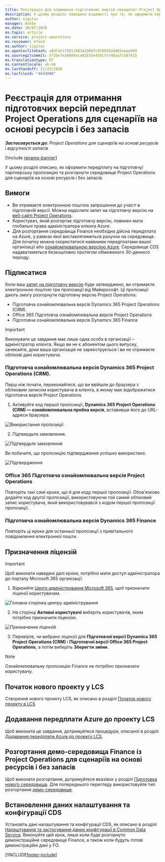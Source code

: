 ```yaml
---
title: Реєстрація для отримання підготовчих версій передплат Project Operations для сценаріїв на основі ресурсів і без запасів
description: У цьому розділі наведено відомості про те, як оформити передплату та здійснити розгортання Project Operations для сценаріїв на основі ресурсів і без запасів.
author: sigitac
manager: Annbe
ms.date: 10/07/2020
ms.topic: article
ms.service: project-operations
ms.reviewer: kfend
ms.author: sigitac
ms.openlocfilehash: a6dfa51f59119834230b7c9f8859a9d85eaae999
ms.sourcegitcommit: 573be7e36604ace82b35e439cfa748aa7c587415
ms.translationtype: HT
ms.contentlocale: uk-UA
ms.lasthandoff: 11/25/2020
ms.locfileid: "4643008"
---
```

# <a name="sign-up-for-project-operations-preview-subscriptions-for-resource-non-stocked-scenarios"></a>Реєстрація для отримання підготовчих версій передплат Project Operations для сценаріїв на основі ресурсів і без запасів

_**Застосовується до:** Project Operations для сценаріїв на основі ресурсів і відсутності запасів_

[!include [rename-banner](~/includes/cc-data-platform-banner.md)]

У цьому розділі описано, як оформити передплату на підготовчу/партнерську пропозицію та розгорнути середовище Project Operations для сценаріїв на основі ресурсів і без запасів.

## <a name="prerequisites"></a>Вимоги

- Ви отримаєте електронною поштою запрошення до участі в підготовчій версії. Можна надіслати запит на підготовчу версію на [веб-сайті Project Operations](https://dynamics.microsoft.com/en-us/project-operations/overview/).
- Користувач, який розгортає підготовчу версію, повинен мати глобальні права адміністратора клієнта Azure.
- Для розгортання середовища Finance необхідна дійсна передплата на Azure, у рамках якої виставлятиметься рахунок на середовище. Для початку можна скористатися наявними передплатами вашої організації або [ознайомлювальною версією Azure](https://azure.microsoft.com/en-us/free/). Середовище CDS надаватиметься безкоштовно протягом обмеженого 30-денного періоду.

## <a name="subscribe"></a>Підписатися

Коли ваш [запит на підготовчу версію](https://forms.office.com/FormsPro/Pages/ResponsePage.aspx?id=v4j5cvGGr0GRqy180BHbR56j8lZs0FdAvwT75_WNFyxUMkRDV1NYQU5TNjE2VjhKOVBUNVg2R0s1NC4u) буде затверджено, ви отримаєте електронною поштою три пропозиції від Майкрософт. Ці пропозиції дають змогу розгорнути підготовчу версію Project Operations:

- Підготовча ознайомлювальна версія Dynamics 365 Project Operations (CRM).
- Office 365 Підготовча ознайомлювальна версія Project Operations
- Підготовча ознайомлювальна версія Dynamics 365 Finance

> [!IMPORTANT]
> Виконувати це завдання має лише одна особа в організації – адміністратор клієнта. Якщо ви не є абонентом цього випуску, зачекайте, доки ваша організація не зареєструється і ви не отримаєте облікові дані користувача.

### <a name="dynamics-365-project-operations-crm---preview-trial"></a>Підготовча ознайомлювальна версія Dynamics 365 Project Operations (CRM). 

Перш ніж почати, переконайтеся, що ви ввійшли до браузера з обліковим записом користувача в клієнта, в якому має відображатися підготовча версія Project Operations.

1. Активуйте код першої пропозиції, **Dynamics 365 Project Operations (CRM) — ознайомлювальна пробна версія**, вставивши його до URL-адреси браузера.

![Використання пропозиції](./media/16RedeemFirstOfferNew.png)

2. Підтвердьте замовлення.

![Підтвердьте замовлення](./media/17ConfirmOrderNew.png)

Ви побачите, що пропозицію підтвердження успішно використано.

![Підтвердження](./media/18OrderConfirmationNew.png)

### <a name="office-365-project-operations---preview-trial"></a>Office 365 Підготовча ознайомлювальна версія Project Operations

Повторіть такі самі кроки, що й для коду першої пропозиції. Обов'язково додайте код другої пропозиції, використовуючи той самий обліковий запис користувача, який використовувався з кодом першої пропозиції пропозиції.

### <a name="dynamics-365-finance-preview-trial"></a>Підготовча ознайомлювальна версія Dynamics 365 Finance

Повторіть ці кроки для останньої пропозиції з привітального повідомлення електронної пошти.

## <a name="assign-licenses"></a>Призначення ліцензій

> [!IMPORTANT]
> Щоб виконати наведені далі кроки, потрібно мати доступ адміністратора до порталу Microsoft 365 організації.

1. Відкрийте [Центр адміністрування Microsoft 365](https://portal.office.com/), щоб призначити ліцензії користувачам.

![Головна сторінка центру адміністрування](./media/14AdminPortal.png)

2. На сторінці **Активні користувачі** виберіть користувачів, яким потрібно призначити ліцензію.

![Призначення ліцензій](./media/15AssignLicenses.png)

3. Перевірте, чи вибрано ліцензії для **Підготовчої версії Dynamics 365 Project Operations (CRM)** і **Підготовчої версії Office 365 Project Operations**, а потім виберіть **Зберегти зміни**.

> [!NOTE]
> Ознайомлювальну пропозицію Finance не потрібно призначати користувачу.

## <a name="start-a-new-project-in-lcs"></a>Початок нового проекту у LCS

Створення нового проекту LCS, як описано в розділі [Початок нового проекту в LCS](create-lcs-project.md)

## <a name="add-an-azure-subscription-to-an-lcs-project"></a>Додавання передплати Azure до проекту LCS

Щоб виконати це завдання, дотримуйтеся процедури, описаної в розділі [Додавання передплати Azure до проекту LCS](resource-add-azure-subscription-lcs-project.md).

## <a name="deploy-finance-demo-environment-with-project-operations-for-resourcenon-stocked-scenarios"></a>Розгортання демо-середовища Finance із Project Operations для сценаріїв на основі ресурсів і без запасів

Щоб виконати розгортання, дотримуйтеся вказівок у розділі [Підготовка нового середовища](resource-provision-new-environment.md). Для попереднього перегляду використовуйте тип розгортання [демо-середовище](https://docs.microsoft.com/dynamics365/fin-ops-core/dev-itpro/deployment/deploy-demo-environment). 

## <a name="install-cds-setup-and-configuration-data"></a>Встановлення даних налаштування та конфігурації CDS

Установіть дані налаштування та конфігурації CDS, як описано в розділі [Налаштування та застосування даних конфігурації в Common Data Service](resource-apply-pro-setup-config-data.md).
Виконуйте цей крок, лише коли буде розгорнуто демонстраційне середовище Finance, а також коли будуть готові демонстраційні дані у FO.


[!INCLUDE[footer-include](../includes/footer-banner.md)]